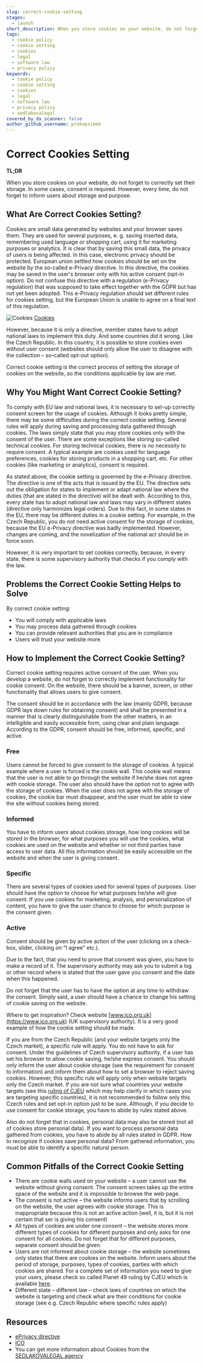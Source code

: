 ```yaml
---
slug: correct-cookie-setting
stages:
  - launch
short_description: When you store cookies on your website, do not forget to correctly set their storage. In some cases, consent is required. However, in every time, do not forget to inform users about storage and purpose.
tags:
  - cookie policy
  - cookie setting
  - cookies
  - legal
  - software law
  - privacy policy
keywords:
  - cookie policy
  - cookie setting
  - cookies
  - legal
  - software law
  - privacy policy
  - sedlakovalegal
covered_by_dx_scanner: false
author_github_username: prokopsimek
---
```


# Correct Cookies Setting

**TL;DR**

When you store cookies on your website, do not forget to correctly set their storage. In some cases, consent is required. However, every time, do not forget to inform users about storage and purpose.

## What Are Correct Cookies Setting?

Cookies are small data generated by websites and your browser saves them. They are used for several purposes, e. g. saving inserted data, remembering used language or shopping cart, using it for marketing purposes or analytics. It is clear that by saving this small data, the privacy of users is being affected. In this case,  electronic privacy should be protected. European union settled how cookies should be set on the website by the so-called e-Privacy directive. In this directive, the cookies may be saved in the user's browser only with his active consent (opt-in option). Do not confuse this directive with a regulation (e-Privacy regulation) that was supposed to take effect together with the GDPR but has not yet been adopted. This e-Privacy regulation should set different rules for cookies setting, but the European Union is unable to agree on a final text of this regulation.

![Cookies](/files/cookie.jpg)
[Cookies](https://unsplash.com/photos/jkiv6W39bd0)

However, because it is only a directive, member states have to adopt national laws to implement this duty. And some countries did it wrong. Like the Czech Republic. In this country, it is possible to store cookies even without user consent (websites should only allow the user to disagree with the collection –  so-called opt-out option).

Correct cookie setting is the correct process of setting the storage of cookies on the website, so the conditions applicable by law are met.

## Why You Might Want Correct Cookie Setting?

To comply with EU law and national laws, it is necessary to set-up correctly consent screen for the usage of cookies. Although it looks pretty simple, there may be some difficulties during the correct cookie setting. Several rules will apply during saving and processing data gathered through cookies.
The laws simply state that you may store cookies only with the consent of the user. There are some exceptions like storing so-called technical cookies. For storing technical cookies, there is no necessity to require consent. A typical example are cookies used for language preferences, cookies for storing products in a shopping cart, etc. For other cookies (like marketing or analytics), consent is required.

As stated above, the cookie setting is governed by the e-Privacy directive. The directive is one of the acts that is issued by the EU. The directive sets out the obligation for states to implement or adapt national law where the duties (that are stated in the directive) will be dealt with. According to this, every state has to adopt national law and laws may vary in different states (directive only harmonizes legal orders). Due to this fact, in some states in the EU, there may be different duties in a cookie setting. For example, in the Czech Republic, you do not need active consent for the storage of cookies, because the EU e-Privacy directive was badly implemented. However, changes are coming, and the novelization of the national act should be in force soon.

However, it is very important to set cookies correctly, because, in every state, there is some supervisory authority that checks if you comply with the law.

## Problems the Correct Cookie Setting Helps to Solve

By correct cookie setting:

- You will comply with applicable laws
- You may process data gathered through cookies
- You can provide relevant authorities that you are in compliance
- Users will trust your website more

## How to Implement the Correct Cookie Setting?

Correct cookie setting requires active consent of the user. When you develop a website, do not forget to correctly implement functionality for cookie consent. On the website, there should be a banner, screen, or other functionality that allows users to give consent.

The consent should be in accordance with the law (mainly GDPR, because GDPR lays down rules for obtaining consent) and shall be presented in a manner that is clearly distinguishable from the other matters, in an intelligible and easily accessible form, using clear and plain language. According to the GDPR, consent should be free, informed, specific, and active.

### Free

Users cannot be forced to give consent to the storage of cookies. A typical example where a user is forced is the cookie wall. This cookie wall means that the user is not able to go through the website if he/she does not agree with cookie storage. The user also should have the option not to agree with the storage of cookies. When the user does not agree with the storage of cookies, the cookie bar must disappear, and the user must be able to view the site without cookies being stored.

### Informed

You have to inform users about cookies storage, how long cookies will be stored in the browser, for what purposes you will use the cookies, what cookies are used on the website and whether or not third parties have access to user data. All this information should be easily accessible on the website and when the user is giving consent.

### Specific

There are several types of cookies used for several types of purposes. User should have the option to choose for what purposes he/she will give consent. If you use cookies for marketing, analysis, and personalization of content, you have to give the user chance to choose for which purpose is the consent given.

### Active

Consent should be given by active action of the user (clicking on a check-box, slider, clicking on “I agree” etc.).

Due to the fact, that you need to prove that consent was given, you have to make a record of it. The supervisory authority may ask you to submit a log or other record where is stated that the user gave you consent and the date when this happened.

Do not forget that the user has to have the option at any time to withdraw the consent. Simply said, a user should have a chance to change his setting of cookie saving on the website.

Where to get inspiration? Check website [www.ico.org.uk](https://www.ico.org.uk) (UK supervisory authority). It is a very good example of how the cookie setting should be made.

If you are from the Czech Republic (and your website targets only the Czech market), a specific rule will apply. You do not have to ask for consent. Under the guidelines of Czech supervisory authority, if a user has set his browser to allow cookie saving, he/she express consent. You should only inform the user about cookie storage (see the requirement for consent to information) and inform them about how to set a browser to reject saving cookies. However, this specific rule will apply only when website targets only the Czech market. If you are not sure what countries your website targets (see this [ruling of CJEU](https://eur-lex.europa.eu/legal-content/EN/TXT/?uri=CELEX%3A62008CJ0585) which may help clarify in which cases you are targeting specific countries), it is not recommended to follow only this Czech rules and set opt-in option just to be sure. Although, if you decide to use consent for cookie storage, you have to abide by rules stated above.

Also do not forget that in cookies, personal data may also be stored (not all of cookies store personal data). If you want to process personal data gathered from cookies, you have to abide by all rules stated in GDPR. How to recognize if cookies save personal data? From gathered information, you must be able to identify a specific natural person.

## Common Pitfalls of the Correct Cookie Setting

- There are cookie walls used on your website – a user cannot use the website without giving consent. The consent screen takes up the entire space of the website and it is impossible to browse the web page.
- The consent is not active – the website informs users that by scrolling on the website, the user agrees with cookie storage. This is inappropriate because this is not an active action (well, it is, but it is not certain that ser is giving his consent)
- All types of cookies are under one consent – the website stores more different types of cookies for different purposes and only asks for one consent for all cookies. Do not forget that for different purposes, separate consent should be given.
- Users are not informed about cookie storage – the website sometimes only states that there are cookies on the website. Inform users about the period of storage, purposes, types of cookies, parties with which cookies are shared. For a complete set of information you need to give your users, please check so called Planet 49 ruling by CJEU which is available [here](http://curia.europa.eu/juris/document/document.jsf?text=&docid=218462&pageIndex=0&doclang=EN&mode=lst&dir=&occ=first&part=1&cid=1430017).
- Different state – different law – check laws of countries on which the website is targeting and check what are their conditions for cookie storage (see e.g. Czech Republic where specific rules apply)
## Resources

- [ePrivacy directive](https://eur-lex.europa.eu/legal-content/EN/ALL/?uri=CELEX%3A32002L0058)
- [ICO](https://ico.org.uk)
- You can get more information about Cookies from the [SEDLAKOVALEGAL agency](https://sedlakovalegal.com/)
